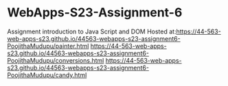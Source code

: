 
# WebApps-S23-Assignment-6
Assignment introduction to Java Script and DOM
Hosted at:https://44-563-web-apps-s23.github.io/44563-webapps-s23-assignment6-PoojithaMudupu/painter.html
https://44-563-web-apps-s23.github.io/44563-webapps-s23-assignment6-PoojithaMudupu/conversions.html
https://44-563-web-apps-s23.github.io/44563-webapps-s23-assignment6-PoojithaMudupu/candy.html
